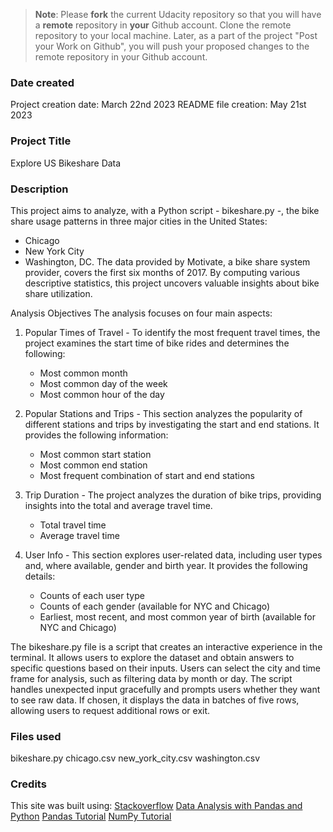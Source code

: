 >**Note**: Please **fork** the current Udacity repository so that you will have a **remote** repository in **your** Github account. Clone the remote repository to your local machine. Later, as a part of the project "Post your Work on Github", you will push your proposed changes to the remote repository in your Github account.

### Date created
Project creation date: March 22nd 2023
README file creation: May 21st 2023

### Project Title
Explore US Bikeshare Data

### Description
This project aims to analyze, with a Python script - bikeshare.py -, the bike share usage patterns in three major cities in the United States: 
* Chicago
* New York City
* Washington, DC. 
The data provided by Motivate, a bike share system provider, covers the first six months of 2017. By computing various descriptive statistics, this project uncovers valuable insights about bike share utilization.

Analysis Objectives
The analysis focuses on four main aspects:

1. Popular Times of Travel - To identify the most frequent travel times, the project examines the start time of bike rides and determines the following:

    - Most common month
    - Most common day of the week
    - Most common hour of the day

2. Popular Stations and Trips - This section analyzes the popularity of different stations and trips by investigating the start and end stations. It provides the following information:

    - Most common start station
    - Most common end station
    - Most frequent combination of start and end stations

3. Trip Duration - The project analyzes the duration of bike trips, providing insights into the total and average travel time.

    - Total travel time
    - Average travel time

4. User Info - This section explores user-related data, including user types and, where available, gender and birth year. It provides the following details:

    - Counts of each user type
    - Counts of each gender (available for NYC and Chicago)
    - Earliest, most recent, and most common year of birth (available for NYC and Chicago)

The bikeshare.py file is a script that creates an interactive experience in the terminal. It allows users to explore the dataset and obtain answers to specific questions based on their inputs. Users can select the city and time frame for analysis, such as filtering data by month or day. The script handles unexpected input gracefully and prompts users whether they want to see raw data. If chosen, it displays the data in batches of five rows, allowing users to request additional rows or exit.

### Files used
bikeshare.py
chicago.csv
new_york_city.csv
washington.csv

### Credits
This site was built using: 
[Stackoverflow](https://stackoverflow.com)
[Data Analysis with Pandas and Python](https://www.udemy.com/course/data-analysis-with-pandas/)
[Pandas Tutorial](https://www.w3schools.com/python/pandas/default.asp)
[NumPy Tutorial](https://www.w3schools.com/python/numpy/default.asp)


